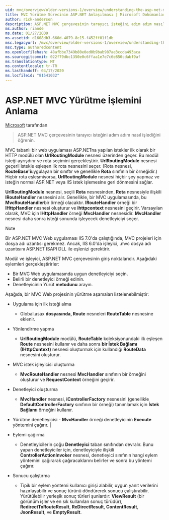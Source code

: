 ```yaml
---
uid: mvc/overview/older-versions-1/overview/understanding-the-asp-net-mvc-execution-process
title: MVC Yürütme Sürecinin ASP.NET Anlaşılması | Microsoft Dokümanlar
author: rick-anderson
description: ASP.NET MVC çerçevesinin tarayıcı isteğini adım adım nasıl işlediğini öğrenin.
ms.author: riande
ms.date: 01/27/2009
ms.assetid: d1608db3-660d-4079-8c15-f452ff01f1db
msc.legacyurl: /mvc/overview/older-versions-1/overview/understanding-the-asp-net-mvc-execution-process
msc.type: authoredcontent
ms.openlocfilehash: 48afbbe7349b80e0ed0b9bab987ae3ccda493aca
ms.sourcegitcommit: 022f79dbc1350e0c6ffaa1e7e7c6e850cdabf9af
ms.translationtype: MT
ms.contentlocale: tr-TR
ms.lasthandoff: 04/17/2020
ms.locfileid: "81541032"
---
```

# <a name="understanding-the-aspnet-mvc-execution-process"></a>ASP.NET MVC Yürütme İşlemini Anlama

[Microsoft](https://github.com/microsoft) tarafından

> ASP.NET MVC çerçevesinin tarayıcı isteğini adım adım nasıl işlediğini öğrenin.

MVC tabanlı bir web uygulaması ASP.NETna yapılan istekler ilk olarak bir HTTP modülü olan **UrlRoutingModule** nesnesi üzerinden geçer. Bu modül isteği ayrışdırır ve rota seçimini gerçekleştirir. **UrlRoutingModule** nesnesi geçerli istekle eşleşen ilk rota nesnesini seçer. (Rota nesnesi, **RouteBase'i**uygulayan bir sınıftır ve genellikle **Rota** sınıfının bir örneğidir.) Hiçbir rota eşleşmiyorsa, **UrlRoutingModule** nesnesi hiçbir şey yapmaz ve isteğin normal ASP.NET veya IIS istek işlemesine geri dönmesini sağlar.

**UrlRoutingModule** nesnesi, seçili **Rota** nesnesinden, **Rota** nesnesiyle ilişkili **IRouteHandler** nesnesini alır. Genellikle, bir MVC uygulamasında, bu **MvcRouteHandler**bir örneği olacaktır. **IRouteHandler** örneği bir **IHttpHandler** nesnesi oluşturur ve **ihttpcontext** nesnesini geçirir. Varsayılan olarak, MVC için **IHttpHandler** örneği **MvcHandler** nesnesidir. **MvcHandler** nesnesi daha sonra isteği sonunda işleyecek denetleyiciyi seçer.

> [!NOTE]
> Bir ASP.NET MVC Web uygulaması IIS 7.0'da çalıştığında, MVC projeleri için dosya adı uzantısı gerekmez. Ancak, IIS 6.0'da işleyici, .mvc dosya adı uzantısını ASP.NET ISAPI DLL ile eşlenizi gerektirir.

Modül ve işleyici, ASP.NET MVC çerçevesinin giriş noktalarıdır. Aşağıdaki eylemleri gerçekleştirirler:

- Bir MVC Web uygulamasında uygun denetleyiciyi seçin.
- Belirli bir denetleyici örneği edinin.
- Denetleyicinin Yürüt **metodunu** arayın.

Aşağıda, bir MVC Web projesinin yürütme aşamaları listelenebilmiştir:

- Uygulama için ilk isteği alma 

    - Global.asax **dosyasında, Route** nesneleri **RouteTable** nesnesine eklenir.
- Yönlendirme yapma 

    - **UrlRoutingModule** modülü, **RouteTable** koleksiyonundaki ilk eşleşen **Route** nesnesini kullanır ve daha sonra **bir İstek Bağlamı** **(IHttpContext)** nesnesi oluşturmak için kullandığı **RouteData** nesnesini oluşturur.
- MVC istek işleyicisi oluşturma 

    - **MvcRouteHandler** nesnesi **MvcHandler** sınıfının bir örneğini oluşturur ve **RequestContext** örneğini geçirir.
- Denetleyici oluşturma 

    - **MvcHandler** nesnesi, **iControllerFactory** nesnesini (genellikle **DefaultControllerFactory** sınıfının bir örneği) tanımlamak için **İstek Bağlamı** örneğini kullanır.
- Yürütme denetleyicisi - **MvcHandler** örneği denetleyicinin **Execute** yöntemini çağırır. |
- Eylemi çağırma 

    - Denetleyicilerin çoğu **Denetleyici** taban sınıfından devralır. Bunu yapan denetleyiciler için, denetleyiciyle ilişkili **ControllerActionInvoker** nesnesi, denetleyici sınıfının hangi eylem yöntemini çağırarak çağıracaklarını belirler ve sonra bu yöntemi çağırır.
- Sonucu çalıştırma 

    - Tipik bir eylem yöntemi kullanıcı girişi alabilir, uygun yanıt verilerini hazırlayabilir ve sonuç türünü döndürerek sonucu çalıştırabilir. Yürütülebilir yerleşik sonuç türleri şunlardır: **ViewResult** (bir görünüm işler ve en sık kullanılan sonuç türüdür), **RedirectToRouteResult**, **ReDirectResult**, **ContentResult**, **JsonResult**, ve **EmptyResult**.
